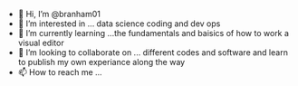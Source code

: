 - 👋 Hi, I’m @branham01
- 👀 I’m interested in ... data science coding and dev ops
- 🌱 I’m currently learning ...the fundamentals and baisics of how to work a visual editor 
- 💞️ I’m looking to collaborate on ... different codes and software and learn to publish my own experiance along the way
- 📫 How to reach me ...
<!---
branham01/branham01 is a ✨ special ✨ repository because its `README.md` (this file) appears on your GitHub profile.
You can click the Preview link to take a look at your changes.
--->
